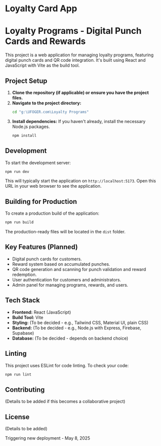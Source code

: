 # Loyalty Card App

# Loyalty Programs - Digital Punch Cards and Rewards

This project is a web application for managing loyalty programs, featuring digital punch cards and QR code integration. It's built using React and JavaScript with Vite as the build tool.

## Project Setup

1.  **Clone the repository (if applicable) or ensure you have the project files.**
2.  **Navigate to the project directory:**
    ```bash
    cd "g:\UFOGER.com\Loyalty Programs"
    ```
3.  **Install dependencies:**
    If you haven't already, install the necessary Node.js packages.
    ```bash
    npm install
    ```

## Development

To start the development server:

```bash
npm run dev
```

This will typically start the application on `http://localhost:5173`. Open this URL in your web browser to see the application.

## Building for Production

To create a production build of the application:

```bash
npm run build
```

The production-ready files will be located in the `dist` folder.

## Key Features (Planned)

*   Digital punch cards for customers.
*   Reward system based on accumulated punches.
*   QR code generation and scanning for punch validation and reward redemption.
*   User authentication for customers and administrators.
*   Admin panel for managing programs, rewards, and users.

## Tech Stack

*   **Frontend:** React (JavaScript)
*   **Build Tool:** Vite
*   **Styling:** (To be decided - e.g., Tailwind CSS, Material UI, plain CSS)
*   **Backend:** (To be decided - e.g., Node.js with Express, Firebase, Supabase)
*   **Database:** (To be decided - depends on backend choice)

## Linting

This project uses ESLint for code linting. To check your code:

```bash
npm run lint
```

## Contributing

(Details to be added if this becomes a collaborative project)

## License

(Details to be added)

Triggering new deployment - May 8, 2025
